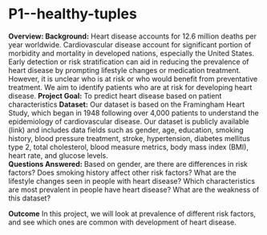 # P1--healthy-tuples
**Overview:
Background:**
Heart disease accounts for 12.6 million deaths per year worldwide.  Cardiovascular disease account for significant portion of morbidity and mortality in developed nations, especially the United States.  Early detection or risk stratification can aid in reducing the prevalence of heart disease by prompting lifestyle changes or medication treatment.  However, it is unclear who is at risk or who would benefit from preventative treatment.  We aim to identify patients who are at risk for developing heart disease. 
**Project Goal:**
To predict heart disease based on patient characteristics
**Dataset:**
Our dataset is based on the Framingham Heart Study, which began in 1948 following over 4,000 patients to understand the epidemiology of cardiovascular disease.  Our dataset is publicly available (link) and includes data fields such as gender, age, education, smoking history, blood pressure treatment, stroke, hypertension, diabetes mellitus type 2, total cholesterol, blood measure metrics, body mass index (BMI), heart rate, and glucose levels.  
**Questions Answered:**
Based on gender, are there are differences in risk factors?
Does smoking history affect other risk factors?
What are the lifestyle changes seen in people with heart disease?
Which characteristics are most prevalent in people have heart disease?
What are the weakness of this dataset?

**Outcome**
In this project, we will look at prevalence of different risk factors, and see which ones are common with development of heart disease.

